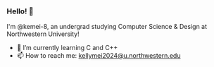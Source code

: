 ### Hello! 👋

I'm @kemei-8, an undergrad studying Computer Science & Design at Northwestern University!

 - 🌱 I’m currently learning C and C++ 
 - 📫 How to reach me: kellymei2024@u.northwestern.edu

<!--
**kemei-8/kemei-8** is a ✨ _special_ ✨ repository because its `README.md` (this file) appears on your GitHub profile.

Here are some ideas to get you started:

- 🔭 I’m currently working on ...
- 🌱 I’m currently learning ...
- 👯 I’m looking to collaborate on ...
- 🤔 I’m looking for help with ...
- 💬 Ask me about ...
- 📫 How to reach me: ...
- 😄 Pronouns: ...
- ⚡ Fun fact: ...
-->
